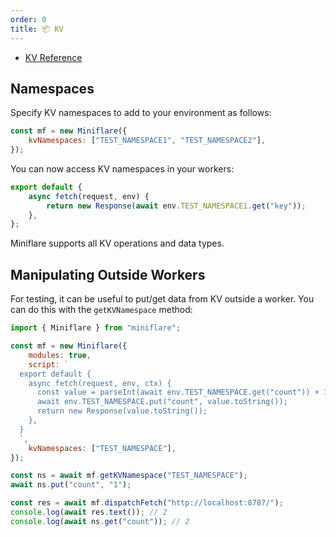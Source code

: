 ```yaml
---
order: 0
title: 📦 KV
---
```


- [KV Reference](/workers/runtime-apis/kv)

## Namespaces

Specify KV namespaces to add to your environment as follows:

```js
const mf = new Miniflare({
	kvNamespaces: ["TEST_NAMESPACE1", "TEST_NAMESPACE2"],
});
```

You can now access KV namespaces in your workers:

```js
export default {
	async fetch(request, env) {
		return new Response(await env.TEST_NAMESPACE1.get("key"));
	},
};
```

Miniflare supports all KV operations and data types.

## Manipulating Outside Workers

For testing, it can be useful to put/get data from KV outside a worker. You can
do this with the `getKVNamespace` method:

```js {17,18,22}
import { Miniflare } from "miniflare";

const mf = new Miniflare({
	modules: true,
	script: `
  export default {
    async fetch(request, env, ctx) {
      const value = parseInt(await env.TEST_NAMESPACE.get("count")) + 1;
      await env.TEST_NAMESPACE.put("count", value.toString());
      return new Response(value.toString());
    },
  }
  `,
	kvNamespaces: ["TEST_NAMESPACE"],
});

const ns = await mf.getKVNamespace("TEST_NAMESPACE");
await ns.put("count", "1");

const res = await mf.dispatchFetch("http://localhost:8787/");
console.log(await res.text()); // 2
console.log(await ns.get("count")); // 2
```
